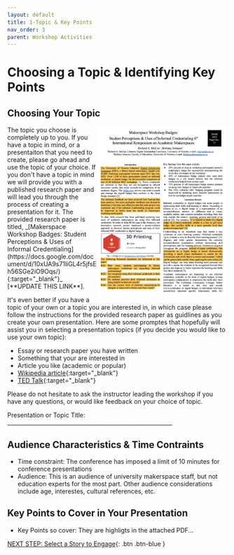 ```yaml
---
layout: default
title: 1-Topic & Key Points
nav_order: 3
parent: Workshop Activities
---
```

# Choosing a Topic & Identifying Key Points
## Choosing Your Topic
<img src="images/topic-01-article.png" style="float:right;width:300px;" alt="image description">
The topic you choose is completely up to you. If you have a topic in mind, or a presentaiton that you need to create, please go ahead and use the topic of your choice. If you don't have a topic in mind we will provide you with a published research paper and will lead you through the process of creating a presentation for it. The provided research paper is titled, _[Makerspace Workshop Badges: Student Perceptions & Uses of Informal Credentialing](https://docs.google.com/document/d/10xUA9s71liGL4r5jfsEh56SGe2iO9Oqs/){:target="_blank"}_ [**UPDATE THIS LINK**].

It's even better if you have a topic of your own or a topic you are interested in, in which case please follow the instructions for the provided research paper as guidlines as you create your own presentation. Here are some promptes that hopefully will assist you in selecting a presentation topics (if you decide you would like to use your own topic):
- Essay or research paper you have written
- Something that your are interested in
- Article you like (academic or popular)
- [Wikipedia article](https://en.wikipedia.org/wiki/Main_Page){:target="_blank"}
- [TED Talk](https://www.ted.com/playlists/171/the_most_popular_talks_of_all){:target="_blank"} 

Please do not hesitate to ask the instructor leading the workshop if you have any questions, or would like feedback on your choice of topic.

Presentation or Topic Title: ___________________________________________________________

## Audience Characteristics & Time Contraints

- Time constraint: The conference has imposed a limit of 10 minutes for conference presentations
- Audience: This is an audience of university makerspace staff, but not education experts for the most part. Other audience considerations include age, interestes, cultural references, etc.

## Key Points to Cover in Your Presentation
- Key Points so cover: They are highligts in the attached PDF...


[NEXT STEP: Select a Story to Engage](story.html){: .btn .btn-blue }
